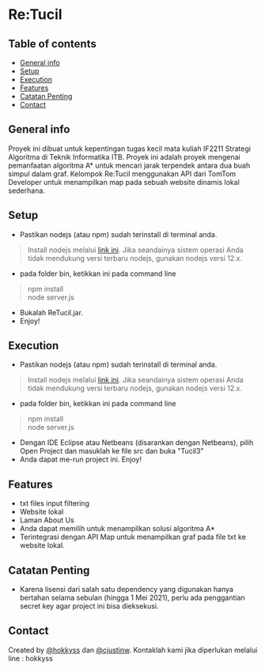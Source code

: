 # Re:Tucil

## Table of contents
* [General info](#general-info)
* [Setup](#setup)
* [Execution](#execution)
* [Features](#features)
* [Catatan Penting](#catatan-penting)
* [Contact](#contact)

## General info
Proyek ini dibuat untuk kepentingan tugas kecil mata kuliah IF2211 Strategi Algoritma di Teknik Informatika ITB.
Proyek ini adalah proyek mengenai pemanfaatan algoritma A* untuk mencari jarak terpendek antara dua buah simpul dalam graf.
Kelompok Re:Tucil menggunakan API dari TomTom Developer untuk menampilkan map pada sebuah website dinamis lokal sederhana.

## Setup
* Pastikan nodejs (atau npm) sudah terinstall di terminal anda.
> Install nodejs melalui [link ini](https://nodejs.org/en/download/). Jika seandainya sistem operasi Anda tidak mendukung versi terbaru nodejs, gunakan nodejs versi 12.x.
* pada folder bin, ketikkan ini pada command line
> npm install\
> node server.js
* Bukalah ReTucil.jar.
* Enjoy!

## Execution
* Pastikan nodejs (atau npm) sudah terinstall di terminal anda.
> Install nodejs melalui [link ini](https://nodejs.org/en/download/). Jika seandainya sistem operasi Anda tidak mendukung versi terbaru nodejs, gunakan nodejs versi 12.x.
* pada folder bin, ketikkan ini pada command line
> npm install\
> node server.js
* Dengan IDE Eclipse atau Netbeans (disarankan dengan Netbeans), pilih Open Project dan masuklah ke file src dan buka "Tucil3"
* Anda dapat me-run project ini. Enjoy!

## Features
* txt files input filtering
* Website lokal
* Laman About Us
* Anda dapat memilih untuk menampilkan solusi algoritma A*
* Terintegrasi dengan API Map untuk menampilkan graf pada file txt ke website lokal.

## Catatan Penting
* Karena lisensi dari salah satu dependency yang digunakan hanya bertahan selama sebulan (hingga 1 Mei 2021), perlu ada penggantian secret key agar project ini bisa dieksekusi.

## Contact
Created by [@hokkyss](https://github.com/hokkyss) dan [@cjustinw](https://github.com/cjustinw).
Kontaklah kami jika diperlukan melalui line : hokkyss
